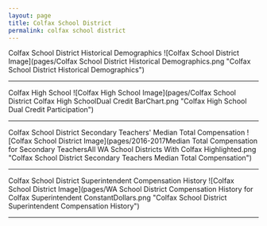 ```yaml
---
layout: page
title: Colfax School District
permalink: colfax school district
---
```



Colfax School District Historical Demographics
![Colfax School District Image](pages/Colfax School District Historical Demographics.png "Colfax School District Historical Demographics")

___

Colfax High School
![Colfax High School Image](pages/Colfax School District Colfax High SchoolDual Credit BarChart.png "Colfax High School Dual Credit Participation")

___

Colfax School District Secondary Teachers' Median Total Compensation
![Colfax School District Image](pages/2016-2017Median Total Compensation for Secondary TeachersAll WA School Districts With Colfax Highlighted.png "Colfax School District Secondary Teachers Median Total Compensation")

___

Colfax School District Superintendent Compensation History
![Colfax School District Image](pages/WA School District Compensation History for Colfax Superintendent ConstantDollars.png "Colfax School District Superintendent Compensation History")

___


